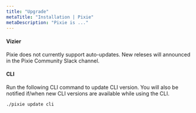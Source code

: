 ```yaml
---
title: "Upgrade"
metaTitle: "Installation | Pixie"
metaDescription: "Pixie is ..."
---
```


#### Vizier

Pixie does not currently support auto-updates. New releses will announced in the Pixie Community Slack channel. 


#### CLI


Run the following CLI command to update CLI version. You will also be notified if/when new CLI versions are available while using the CLI. 


``` sh
./pixie update cli
```
